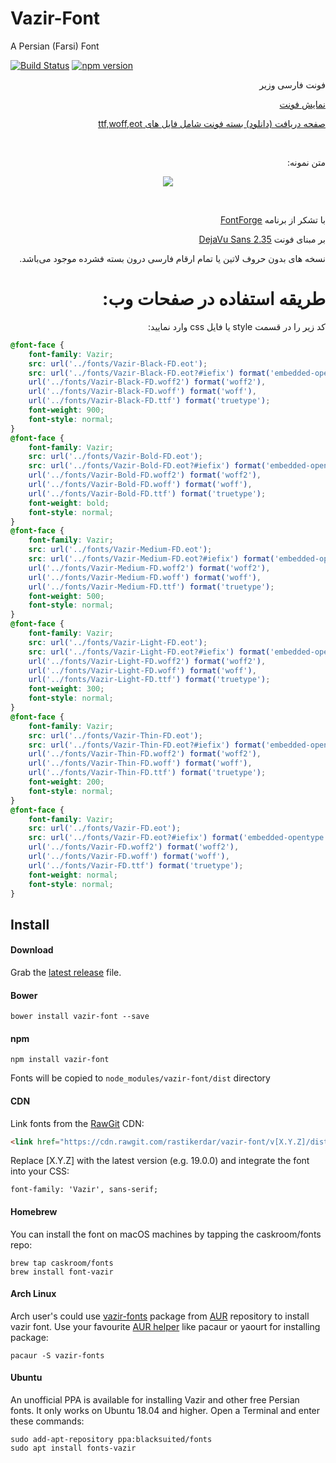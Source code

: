# Vazir-Font
A Persian (Farsi) Font

[![Build Status](https://travis-ci.org/rastikerdar/vazir-font.svg?branch=master)](https://travis-ci.org/rastikerdar/vazir-font)
[![npm version](https://badge.fury.io/js/vazir-font.svg)](https://badge.fury.io/js/vazir-font)


<p dir="rtl">
فونت فارسی وزیر <br />

<p dir="rtl"><a href="http://rastikerdar.github.io/vazir-font/">نمایش فونت</a></p>
<p dir="rtl"><a href="https://github.com/rastikerdar/vazir-font/releases">صفحه دریافت (دانلود) بسته فونت شامل فایل های ttf,woff,eot</a></p> <br />

<p dir="rtl">متن نمونه:</p>

<p align="center">
    <img src="./sample.png">
</p>

<br>

<p dir="rtl"> با تشکر از برنامه  <a href="https://fontforge.github.io">FontForge</a></p>
<p dir="rtl"> بر مبنای فونت <a href="https://dejavu-fonts.github.io/">DejaVu Sans 2.35</a></p>

</p>
<p lang="fa" dir="rtl" align="right">
نسخه های بدون حروف لاتین یا تمام ارقام فارسی درون بسته فشرده موجود می‌باشد.
</p>
<h1 dir="rtl">
طریقه استفاده در صفحات وب:
</h1>

<p dir="rtl">
کد زیر را در قسمت style یا فایل css وارد نمایید:
</p>


```css
@font-face {
    font-family: Vazir;
    src: url('../fonts/Vazir-Black-FD.eot');
    src: url('../fonts/Vazir-Black-FD.eot?#iefix') format('embedded-opentype'),
	url('../fonts/Vazir-Black-FD.woff2') format('woff2'),
    url('../fonts/Vazir-Black-FD.woff') format('woff'),
    url('../fonts/Vazir-Black-FD.ttf') format('truetype');
    font-weight: 900;
    font-style: normal;
}
@font-face {
    font-family: Vazir;
    src: url('../fonts/Vazir-Bold-FD.eot');
    src: url('../fonts/Vazir-Bold-FD.eot?#iefix') format('embedded-opentype'),
	url('../fonts/Vazir-Bold-FD.woff2') format('woff2'),
    url('../fonts/Vazir-Bold-FD.woff') format('woff'),
    url('../fonts/Vazir-Bold-FD.ttf') format('truetype');
    font-weight: bold;
    font-style: normal;
}
@font-face {
    font-family: Vazir;
    src: url('../fonts/Vazir-Medium-FD.eot');
    src: url('../fonts/Vazir-Medium-FD.eot?#iefix') format('embedded-opentype'),
	url('../fonts/Vazir-Medium-FD.woff2') format('woff2'),
    url('../fonts/Vazir-Medium-FD.woff') format('woff'),
    url('../fonts/Vazir-Medium-FD.ttf') format('truetype');
    font-weight: 500;
    font-style: normal;
}
@font-face {
    font-family: Vazir;
    src: url('../fonts/Vazir-Light-FD.eot');
    src: url('../fonts/Vazir-Light-FD.eot?#iefix') format('embedded-opentype'),
	url('../fonts/Vazir-Light-FD.woff2') format('woff2'),
    url('../fonts/Vazir-Light-FD.woff') format('woff'),
    url('../fonts/Vazir-Light-FD.ttf') format('truetype');
    font-weight: 300;
    font-style: normal;
}
@font-face {
    font-family: Vazir;
    src: url('../fonts/Vazir-Thin-FD.eot');
    src: url('../fonts/Vazir-Thin-FD.eot?#iefix') format('embedded-opentype'),
	url('../fonts/Vazir-Thin-FD.woff2') format('woff2'),
    url('../fonts/Vazir-Thin-FD.woff') format('woff'),
    url('../fonts/Vazir-Thin-FD.ttf') format('truetype');
    font-weight: 200;
    font-style: normal;
}
@font-face {
    font-family: Vazir;
    src: url('../fonts/Vazir-FD.eot');
    src: url('../fonts/Vazir-FD.eot?#iefix') format('embedded-opentype'),
	url('../fonts/Vazir-FD.woff2') format('woff2'),
    url('../fonts/Vazir-FD.woff') format('woff'),
    url('../fonts/Vazir-FD.ttf') format('truetype');
    font-weight: normal;
    font-style: normal;
}
```

## Install

#### Download
Grab the [latest release](https://github.com/rastikerdar/vazir-font/releases/latest) file.

#### Bower
```
bower install vazir-font --save
```

#### npm
```
npm install vazir-font
```
Fonts will be copied to `node_modules/vazir-font/dist` directory

#### CDN
Link fonts from the [RawGit](https://rawgit.com) CDN:

```html
<link href="https://cdn.rawgit.com/rastikerdar/vazir-font/v[X.Y.Z]/dist/font-face.css" rel="stylesheet" type="text/css" />
```

Replace [X.Y.Z] with the latest version (e.g. 19.0.0) and integrate the font into your CSS:

```
font-family: 'Vazir', sans-serif;
```

#### Homebrew
You can install the font on macOS machines by tapping the caskroom/fonts repo:

```shell
brew tap caskroom/fonts
brew install font-vazir
```

#### Arch Linux
Arch user's could use [vazir-fonts](https://aur.archlinux.org/packages/vazir-fonts/) package from [AUR](https://aur.archlinux.org/) repository to install vazir font.
Use your favourite [AUR helper](https://wiki.archlinux.org/index.php/AUR_helpers) like pacaur or yaourt for installing package:

```shell
pacaur -S vazir-fonts
```
#### Ubuntu
An unofficial PPA is available for installing Vazir and other free Persian fonts. It only works on Ubuntu 18.04 and higher. Open a Terminal and enter these commands:
```shell
sudo add-apt-repository ppa:blacksuited/fonts
sudo apt install fonts-vazir
```
